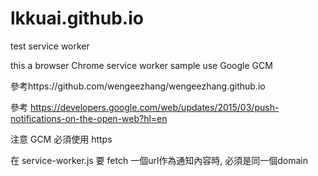 # lkkuai.github.io<br>
test service worker

this a browser Chrome service worker sample use Google GCM 

參考https://github.com/wengeezhang/wengeezhang.github.io

參考 https://developers.google.com/web/updates/2015/03/push-notifications-on-the-open-web?hl=en

注意 GCM 必須使用 https 

在 service-worker.js 要 fetch 一個url作為通知內容時, 必須是同一個domain
